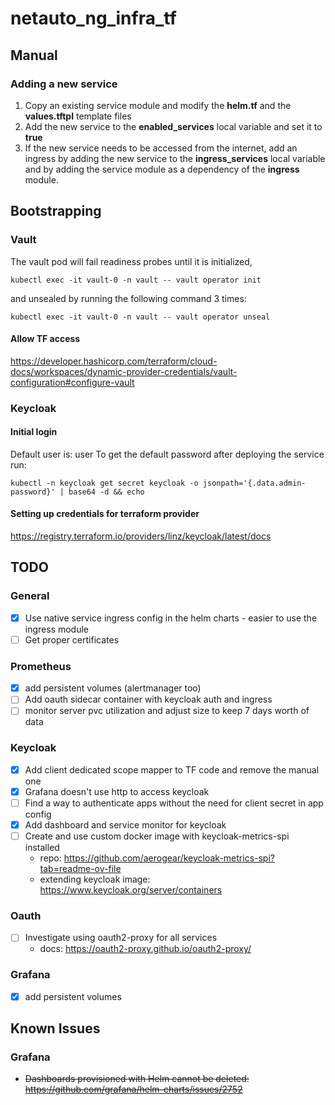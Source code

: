 # netauto_ng_infra_tf

## Manual
### Adding a new service
1. Copy an existing service module and modify the **helm.tf** and the **values.tftpl** template files
2. Add the new service to the **enabled_services** local variable and set it to **true**
3. If the new service needs to be accessed from the internet, add an ingress by adding the new service to the **ingress_services** local variable and by adding the service module as a dependency of the **ingress** module.

## Bootstrapping
### Vault
The vault pod will fail readiness probes until it is initialized,
```
kubectl exec -it vault-0 -n vault -- vault operator init
```
and unsealed by running the following command 3 times:

```
kubectl exec -it vault-0 -n vault -- vault operator unseal
```

#### Allow TF access
https://developer.hashicorp.com/terraform/cloud-docs/workspaces/dynamic-provider-credentials/vault-configuration#configure-vault


### Keycloak
#### Initial login
Default user is: user
To get the default password after deploying the service run:
```
kubectl -n keycloak get secret keycloak -o jsonpath='{.data.admin-password}' | base64 -d && echo
```

#### Setting up credentials for terraform provider
https://registry.terraform.io/providers/linz/keycloak/latest/docs

## TODO
### General
- [x] Use native service ingress config in the helm charts - easier to use the ingress module
- [ ] Get proper certificates

### Prometheus
- [x] add persistent volumes (alertmanager too)
- [ ] Add oauth sidecar container with keycloak auth and ingress
- [ ] monitor server pvc utilization and adjust size to keep 7 days worth of data

### Keycloak
- [x] Add client dedicated scope mapper to TF code and remove the manual one
- [x] Grafana doesn't use http to access keycloak
- [ ] Find a way to authenticate apps without the need for client secret in app config
- [x] Add dashboard and service monitor for keycloak
- [ ] Create and use custom docker image with keycloak-metrics-spi installed
    - repo: https://github.com/aerogear/keycloak-metrics-spi?tab=readme-ov-file
    - extending keycloak image: https://www.keycloak.org/server/containers

### Oauth
- [ ] Investigate using oauth2-proxy for all services
    - docs: https://oauth2-proxy.github.io/oauth2-proxy/

### Grafana
- [x] add persistent volumes

## Known Issues
### Grafana
- ~~Dashboards provisioned with Helm cannot be deleted: https://github.com/grafana/helm-charts/issues/2752~~
